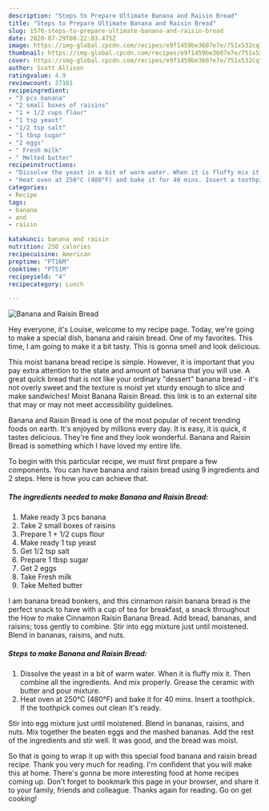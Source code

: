 ```yaml
---
description: "Steps to Prepare Ultimate Banana and Raisin Bread"
title: "Steps to Prepare Ultimate Banana and Raisin Bread"
slug: 1576-steps-to-prepare-ultimate-banana-and-raisin-bread
date: 2020-07-29T08:22:03.475Z
image: https://img-global.cpcdn.com/recipes/e9f1459be3607e7e/751x532cq70/banana-and-raisin-bread-recipe-main-photo.jpg
thumbnail: https://img-global.cpcdn.com/recipes/e9f1459be3607e7e/751x532cq70/banana-and-raisin-bread-recipe-main-photo.jpg
cover: https://img-global.cpcdn.com/recipes/e9f1459be3607e7e/751x532cq70/banana-and-raisin-bread-recipe-main-photo.jpg
author: Scott Allison
ratingvalue: 4.9
reviewcount: 37161
recipeingredient:
- "3 pcs banana"
- "2 small boxes of raisins"
- "1 + 1/2 cups flour"
- "1 tsp yeast"
- "1/2 tsp salt"
- "1 tbsp sugar"
- "2 eggs"
- " Fresh milk"
- " Melted butter"
recipeinstructions:
- "Dissolve the yeast in a bit of warm water. When it is fluffy mix it. Then combine all the ingredients. And mix properly. Grease the ceramic with butter and pour mixture."
- "Heat oven at 250°C (480°F) and bake it for 40 mins. Insert a toothpick. If the toothpick comes out clean it&#39;s ready."
categories:
- Recipe
tags:
- banana
- and
- raisin

katakunci: banana and raisin 
nutrition: 250 calories
recipecuisine: American
preptime: "PT16M"
cooktime: "PT51M"
recipeyield: "4"
recipecategory: Lunch

---
```



![Banana and Raisin Bread](https://img-global.cpcdn.com/recipes/e9f1459be3607e7e/751x532cq70/banana-and-raisin-bread-recipe-main-photo.jpg)

Hey everyone, it's Louise, welcome to my recipe page. Today, we're going to make a special dish, banana and raisin bread. One of my favorites. This time, I am going to make it a bit tasty. This is gonna smell and look delicious.

This moist banana bread recipe is simple. However, it is important that you pay extra attention to the state and amount of banana that you will use. A great quick bread that is not like your ordinary &#34;dessert&#34; banana bread - it&#39;s not overly sweet and the texture is moist yet sturdy enough to slice and make sandwiches! Moist Banana Raisin Bread. this link is to an external site that may or may not meet accessibility guidelines.

Banana and Raisin Bread is one of the most popular of recent trending foods on earth. It's enjoyed by millions every day. It is easy, it is quick, it tastes delicious. They're fine and they look wonderful. Banana and Raisin Bread is something which I have loved my entire life.


To begin with this particular recipe, we must first prepare a few components. You can have banana and raisin bread using 9 ingredients and 2 steps. Here is how you can achieve that.

<!--inarticleads1-->

##### The ingredients needed to make Banana and Raisin Bread:

1. Make ready 3 pcs banana
1. Take 2 small boxes of raisins
1. Prepare 1 + 1/2 cups flour
1. Make ready 1 tsp yeast
1. Get 1/2 tsp salt
1. Prepare 1 tbsp sugar
1. Get 2 eggs
1. Take  Fresh milk
1. Take  Melted butter


I am banana bread bonkers, and this cinnamon raisin banana bread is the perfect snack to have with a cup of tea for breakfast, a snack throughout the How to make Cinnamon Raisin Banana Bread. Add bread, bananas, and raisins; toss gently to combine. Stir into egg mixture just until moistened. Blend in bananas, raisins, and nuts. 

<!--inarticleads2-->

##### Steps to make Banana and Raisin Bread:

1. Dissolve the yeast in a bit of warm water. When it is fluffy mix it. Then combine all the ingredients. And mix properly. Grease the ceramic with butter and pour mixture.
1. Heat oven at 250°C (480°F) and bake it for 40 mins. Insert a toothpick. If the toothpick comes out clean it&#39;s ready.


Stir into egg mixture just until moistened. Blend in bananas, raisins, and nuts. Mix together the beaten eggs and the mashed bananas. Add the rest of the ingredients and stir well. It was good, and the bread was moist. 

So that is going to wrap it up with this special food banana and raisin bread recipe. Thank you very much for reading. I'm confident that you will make this at home. There's gonna be more interesting food at home recipes coming up. Don't forget to bookmark this page in your browser, and share it to your family, friends and colleague. Thanks again for reading. Go on get cooking!
